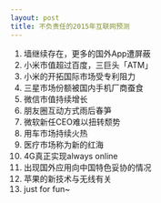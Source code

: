 ```yaml
---
layout: post
title: 不负责任的2015年互联网预测
---
```


1. 墙继续存在，更多的国外App遭屏蔽
2. 小米市值超过百度，三巨头「ATM」
3. 小米的开拓国际市场受专利阻力
4. 三星市场份额被国内手机厂商蚕食
5. 微信市值持续增长
6. 朋友圈互动方式雨后春笋
7. 微软新任CEO难以扭转颓势
8. 用车市场持续火热
9. 医疗市场称为新的红海
10. 4G真正实现always online
11. 出现国外应用向中国特色妥协的情况
12. 苹果的新技术与无线有关
13. just for fun~

